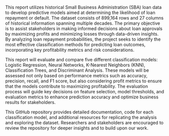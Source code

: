 This report utilizes historical Small Business Administration (SBA) loan data to develop predictive models aimed at determining the likelihood of loan repayment or default. The dataset consists of 899,164 rows and 27 columns of historical information spanning multiple decades. The primary objective is to assist stakeholders in making informed decisions about loan approvals by maximizing profits and minimizing losses through data-driven insights. By analyzing loan repayment probabilities, the project seeks to identify the most effective classification methods for predicting loan outcomes, incorporating key profitability metrics and risk considerations.

This report will evaluate and compare five different classification models: Logistic Regression, Neural Networks, K-Nearest Neighbors (KNN), Classification Trees, and Discriminant Analysis. These models will be assessed not only based on performance metrics such as accuracy, precision, recall, and F1 score, but also considering profit metrics to ensure that the models contribute to maximizing profitability. The evaluation process will guide key decisions on feature selection, model thresholds, and evaluation metrics to enhance prediction accuracy and optimize business results for stakeholders.

This GitHub repository provides detailed documentation, code for each classification model, and additional resources for replicating the analysis and exploring the dataset. Researchers and stakeholders are encouraged to review the repository for deeper insights and to build upon our work. 
